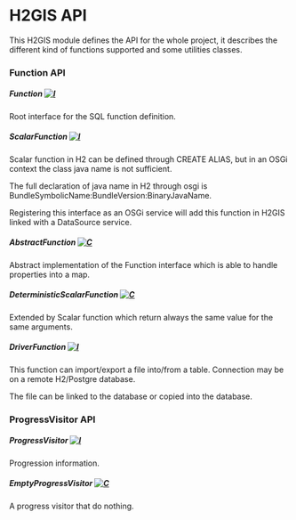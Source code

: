 # H2GIS API

This H2GIS module defines the API for the whole project, it describes
the different kind of functions supported and some utilities classes.

### Function API

##### Function [![I](https://img.shields.io/badge/type-interface-green.svg)](src/main/java/org/h2gis/api/Function.java)

Root interface for the SQL function definition.

##### ScalarFunction [![I](https://img.shields.io/badge/type-interface-green.svg)](src/main/java/org/h2gis/api/ScalarFunction.java)

Scalar function in H2 can be defined through CREATE ALIAS, but in an
OSGi context the class java name is not sufficient.

The full declaration of java name in H2 through osgi is
BundleSymbolicName:BundleVersion:BinaryJavaName.

Registering this interface as an OSGi service will add this function in
H2GIS linked with a DataSource service.

##### AbstractFunction [![C](https://img.shields.io/badge/type-Class-blue.svg)](src/main/java/org/h2gis/api/AbstractFunction.java)

Abstract implementation of the Function interface which is able to
handle properties into a map.

##### DeterministicScalarFunction [![C](https://img.shields.io/badge/type-Class-blue.svg)](src/main/java/org/h2gis/api/DeterministicScalarFunction.java)

Extended by Scalar function which return always the same value for the same arguments.

##### DriverFunction [![I](https://img.shields.io/badge/type-interface-green.svg)](src/main/java/org/h2gis/api/DriverFunction.java)
This function can import/export a file into/from a table.
Connection may be on a remote H2/Postgre database.

The file can be linked to the database or copied into the database.

### ProgressVisitor API

##### ProgressVisitor [![I](https://img.shields.io/badge/type-interface-green.svg)](src/main/java/org/h2gis/api/ProgressVisitor.java)

Progression information.

##### EmptyProgressVisitor [![C](https://img.shields.io/badge/type-Class-blue.svg)](src/main/java/org/h2gis/api/EmptyProgressVisitor.java)

A progress visitor that do nothing.